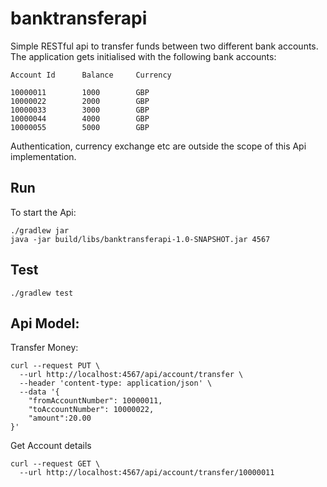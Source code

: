 # banktransferapi
Simple RESTful api to transfer funds between two different bank accounts. The application gets initialised with the following bank accounts:

```
Account Id		Balance		Currency

10000011		1000		GBP
10000022		2000		GBP
10000033		3000		GBP
10000044		4000		GBP
10000055		5000		GBP

```

Authentication, currency exchange etc are outside the scope of this Api implementation.


## Run
To start the Api:
```
./gradlew jar
java -jar build/libs/banktransferapi-1.0-SNAPSHOT.jar 4567
```

## Test
```
./gradlew test
```


## Api Model:
Transfer Money:
```
curl --request PUT \
  --url http://localhost:4567/api/account/transfer \
  --header 'content-type: application/json' \
  --data '{
	"fromAccountNumber": 10000011,
  	"toAccountNumber": 10000022,
  	"amount":20.00
}'
```

Get Account details
```
curl --request GET \
  --url http://localhost:4567/api/account/transfer/10000011
```
